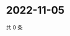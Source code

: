 # 2022-11-05

共 0 条

<!-- BEGIN WEIBO -->
<!-- 最后更新时间 Sat Nov 05 2022 22:00:51 GMT+0800 (China Standard Time) -->

<!-- END WEIBO -->
